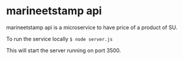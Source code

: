 # marineetstamp api

marineetstamp api is a microservice to have price of a product of SU.

To run the service locally `$ node server.js`

This will start the server running on port 3500.

